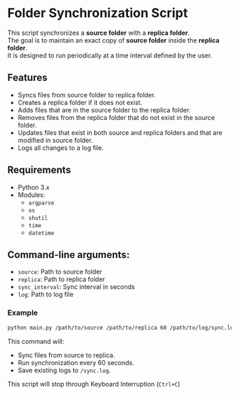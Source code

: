 # Folder Synchronization Script

This script synchronizes a **source folder** with a **replica folder**.  
The goal is to maintain an exact copy of **source folder** inside the **replica folder**.  
It is designed to run periodically at a time interval defined by the user.

## Features

* Syncs files from source folder to replica folder.
* Creates a replica folder if it does not exist.
* Adds files that are in the source folder to the replica folder.
* Removes files from the replica folder that do not exist in the source folder.
* Updates files that exist in both source and replica folders and that are modified in source folder.
* Logs all changes to a log file.

## Requirements

* Python 3.x
* Modules:
    * `argparse`
    * `os`
    * `shutil`
    * `time`
    * `datetime`

## Command-line arguments:
* `source`: Path to source folder
* `replica`: Path to replica folder
* `sync_interval`: Sync interval in seconds
* `log`: Path to log file

### Example
```bash
python main.py /path/to/source /path/to/replica 60 /path/to/log/sync.log
```

This command will:
* Sync files from source to replica.
* Run synchronization every 60 seconds.
* Save existing logs to `/sync.log`.

This script will stop through Keyboard Interruption (`Ctrl+C`)
